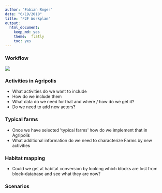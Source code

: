 ```yaml
---
author: "Fabian Roger"
date: "6/19/2018"
title: "F2F Workplan"
output:
  html_document:
    keep_md: yes
    theme:  flatly
    toc: yes
---
```


### Workflow

![](Internal_F2F_meeting_04_20-figure/F2F_workflow.jpeg)


### Activities in Agripolis

+ What activities do we want to include
+ How do we include them
+ What data do we need for that and where / how do we get it? 
+ Do we need to add new actors?

### Typical farms

+ Once we have selected 'typical farms' how do we implement that in Agripolis
+ What additional information do we need to characterize Farms by new activities

### Habitat mapping

+ Could we get at habitat conversion by looking which blocks are lost from block-database and see what they are now?

### Scenarios

